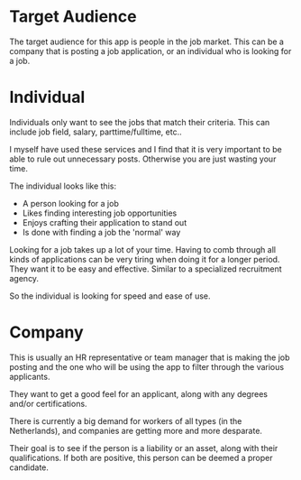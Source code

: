 # Target Audience

The target audience for this app is people in the job market. This can be a company that is posting a job application, or an individual who is looking for a job.

# Individual

Individuals only want to see the jobs that match their criteria. This can include job field, salary, parttime/fulltime, etc..

I myself have used these services and I find that it is very important to be able to rule out unnecessary posts. Otherwise you are just wasting your time.

The individual looks like this:

- A person looking for a job
- Likes finding interesting job opportunities
- Enjoys crafting their application to stand out
- Is done with finding a job the 'normal' way

Looking for a job takes up a lot of your time. Having to comb through all kinds of applications can be very tiring when doing it for a longer period. They want it to be easy and effective. Similar to a specialized recruitment agency.

So the individual is looking for speed and ease of use.

# Company

This is usually an HR representative or team manager that is making the job posting and the one who will be using the app to filter through the various applicants.

They want to get a good feel for an applicant, along with any degrees and/or certifications.

There is currently a big demand for workers of all types (in the Netherlands), and companies are getting more and more desparate.

Their goal is to see if the person is a liability or an asset, along with their qualifications. If both are positive, this person can be deemed a proper candidate.
